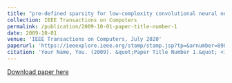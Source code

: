 ```yaml
---
title: "pre-defined sparsity for low-complexity convolutional neural networks"
collection: IEEE Transactions on Computers
permalink: /publication/2009-10-01-paper-title-number-1
date: 2009-10-01
venue: 'IEEE Transactions on Computers, July 2020'
paperurl: 'https://ieeexplore.ieee.org/stamp/stamp.jsp?tp=&arnumber=8988206'
citation: 'Your Name, You. (2009). &quot;Paper Title Number 1.&quot; <i>Journal 1</i>. 1(1).'
---
```


[Download paper here](https://ieeexplore.ieee.org/stamp/stamp.jsp?tp=&arnumber=8988206)
